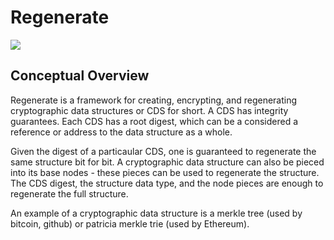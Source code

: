 # Regenerate

![](https://github.com/pumperknickle/Regenerate/workflows/test/badge.svg?branch=master)

## Conceptual Overview

Regenerate is a framework for creating, encrypting, and regenerating cryptographic data structures or CDS for short. A CDS has integrity guarantees. Each CDS has a root digest, which can be a considered a reference or address to the data structure as a whole.

Given the digest of a particaular CDS, one is guaranteed to regenerate the same structure bit for bit. A cryptographic data structure can also be pieced into its base nodes - these pieces can be used to regenerate the structure. The CDS digest, the structure data type, and the node pieces are enough to regenerate the full structure.

An example of a cryptographic data structure is a merkle tree (used by bitcoin, github) or patricia merkle trie (used by Ethereum).
